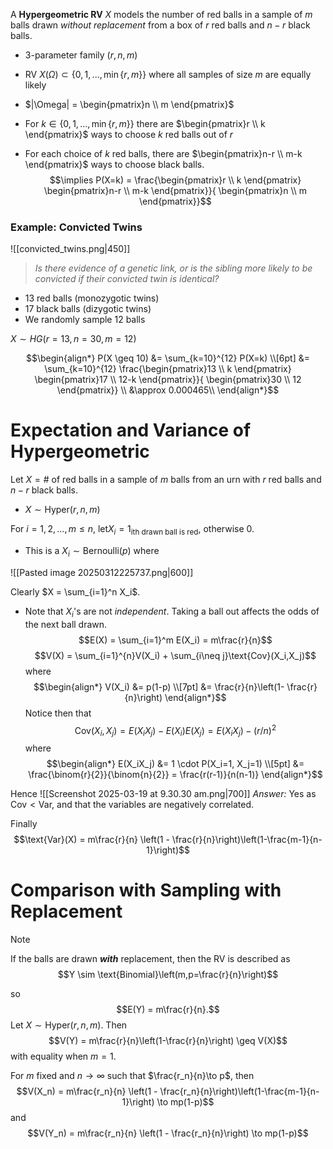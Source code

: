 
A **Hypergeometric RV** $X$ models the number of red balls in a sample of $m$ balls drawn *without replacement* from a box of $r$ red balls and $n-r$ black balls.



- 3-parameter family $(r,n,m)$

- RV $X(\Omega) \subset \{0,1,...,\min\{r,m\}\}$ where all samples of size $m$ are equally likely

- $|\Omega| = \begin{pmatrix}n \\ m \end{pmatrix}$ 
- For $k \in \{0,1,...,\min\{r,m\}\}$ there are $\begin{pmatrix}r \\ k \end{pmatrix}$ ways to choose $k$ red balls out of $r$
- For each choice of $k$ red balls, there are $\begin{pmatrix}n-r \\ m-k \end{pmatrix}$ ways to choose black balls.
$$\implies P(X=k) = \frac{\begin{pmatrix}r \\ k \end{pmatrix} \begin{pmatrix}n-r \\ m-k \end{pmatrix}}{ \begin{pmatrix}n \\ m \end{pmatrix}}$$

### Example: Convicted Twins

![[convicted_twins.png|450]]

> *Is there evidence of a genetic link, or is the sibling more likely to be convicted if their convicted twin is identical?*

- 13 red balls (monozygotic twins)
- 17 black balls (dizygotic twins)
- We randomly sample 12 balls

$X \sim HG(r=13, n=30,m=12)$

$$\begin{align*} P(X \geq 10) &= \sum_{k=10}^{12} P(X=k) \\[6pt] &= \sum_{k=10}^{12} \frac{\begin{pmatrix}13 \\ k \end{pmatrix} \begin{pmatrix}17 \\ 12-k \end{pmatrix}}{ \begin{pmatrix}30 \\ 12 \end{pmatrix}} \\ &\approx 0.000465\\ \end{align*}$$


# Expectation and Variance of Hypergeometric

Let $X = \#$ of red balls in a sample of $m$ balls from an urn with $r$ red balls and $n-r$ black balls. 
- $X \sim \text{Hyper}(r,n,m)$

For $i=1,2,...,m\leq n$, let$X_i = 1_{\text{ith drawn ball is red}}$, otherwise $0$.
- This is a  $X_i \sim \text{Bernoulli}(p)$ where

![[Pasted image 20250312225737.png|600]]

Clearly $X = \sum_{i=1}^n X_i$. 
- Note that $X_i$'s are not *independent*. Taking a ball out affects the odds of the next ball drawn.
$$E(X) = \sum_{i=1}^m E(X_i) = m\frac{r}{n}$$
$$V(X) = \sum_{i=1}^{n}V(X_i) + \sum_{i\neq j}\text{Cov}(X_i,X_j)$$
where 
$$\begin{align*}
V(X_i) &= p(1-p) \\[7pt]
&= \frac{r}{n}\left(1- \frac{r}{n}\right)
\end{align*}$$
Notice then that 
$$\text{Cov}(X_i,X_j) = E(X_iX_j) - E(X_i)E(X_j) = E(X_iX_j) - (r/n)^2$$
where
$$\begin{align*}
E(X_iX_j) &= 1 \cdot P(X_i=1, X_j=1) \\[5pt]
  &= \frac{\binom{r}{2}}{\binom{n}{2}} = \frac{r(r-1)}{n(n-1)} 
\end{align*}$$

Hence
![[Screenshot 2025-03-19 at 9.30.30 am.png|700]]
*Answer:* Yes as $\text{Cov} < \text{Var}$, and that the variables are negatively correlated.


Finally 
$$\text{Var}(X) =  m\frac{r}{n} \left(1 - \frac{r}{n}\right)\left(1-\frac{m-1}{n-1}\right)$$


# Comparison with Sampling with Replacement

>[!note]
>If the balls are drawn ***with*** replacement, then the RV is described as 
>$$Y \sim \text{Binomial}\left(m,p=\frac{r}{n}\right)$$
>

so $$E(Y) = m\frac{r}{n}.$$
Let $X \sim \text{Hyper}(r,n,m)$. Then 
$$V(Y) = m\frac{r}{n}\left(1-\frac{r}{n}\right) \geq V(X)$$
with equality when $m=1$.

For $m$ fixed and $n \to \infty$  such that $\frac{r_n}{n}\to p$, then
$$V(X_n) =  m\frac{r_n}{n} \left(1 - \frac{r_n}{n}\right)\left(1-\frac{m-1}{n-1}\right) \to mp(1-p)$$
and 
$$V(Y_n) = m\frac{r_n}{n} \left(1 - \frac{r_n}{n}\right) \to mp(1-p)$$



